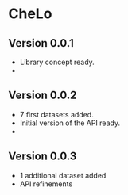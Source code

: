 # CheLo

## Version 0.0.1
- Library concept ready.
- 
## Version 0.0.2
- 7 first datasets added.
- Initial version of the API ready.
- 
## Version 0.0.3
- 1 additional dataset added
- API refinements 

